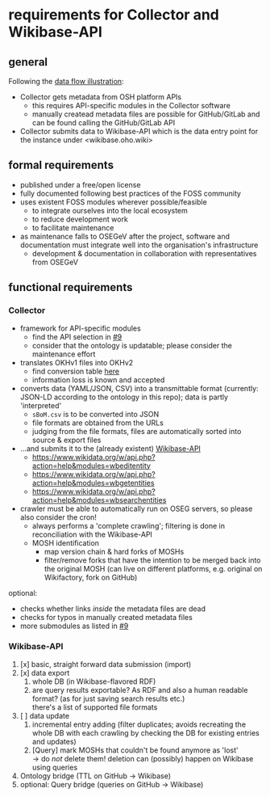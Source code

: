 # requirements for Collector and Wikibase-API

## general

Following the [data flow illustration](illustrations/dataflow-principle.svg):

- Collector gets metadata from OSH platform APIs
  - this requires API-specific modules in the Collector software
  - manually createad metadata files are possible for GitHub/GitLab and can be found calling the GitHub/GitLab API
- Collector submits data to Wikibase-API which is the data entry point for the instance under <wikibase.oho.wiki>

## formal requirements

- published under a free/open license
- fully documented following best practices of the FOSS community
- uses existent FOSS modules wherever possible/feasible
  - to integrate ourselves into the local ecosystem
  - to reduce development work
  - to facilitate maintenance
- as maintenance falls to OSEGeV after the project, software and documentation
  must integrate well into the organisation's infrastructure
  - development & documentation in collaboration with representatives from OSEGeV

## functional requirements

### Collector

- framework for API-specific modules
  - find the API selection in [#9](https://github.com/OPEN-NEXT/LOSH/issues/9)
  - consider that the ontology is updatable;
    please consider the maintenance effort
- translates OKHv1 files into OKHv2
  - find conversion table [here](changelog-OKHv1.md)
  - information loss is known and accepted
- converts data (YAML/JSON, CSV) into a transmittable format
  (currently: JSON-LD according to the ontology in this repo);
  data is partly 'interpreted'
  - `sBoM.csv` is to be converted into JSON
  - file formats are obtained from the URLs
  - judging from the file formats, files are automatically sorted into source & export files
- …and submits it to the (already existent) [Wikibase-API](#wikibase-api)
  - <https://www.wikidata.org/w/api.php?action=help&modules=wbeditentity>
  - <https://www.wikidata.org/w/api.php?action=help&modules=wbgetentities>
  - <https://www.wikidata.org/w/api.php?action=help&modules=wbsearchentities>
- crawler must be able to automatically run on OSEG servers, so please also consider the cron!
  - always performs a 'complete crawling';
    filtering is done in reconciliation with the Wikibase-API
  - MOSH identification
    - map version chain & hard forks of MOSHs
    - filter/remove forks that have the intention to be merged back into the original MOSH
    (can live on different platforms, e.g. original on Wikifactory, fork on GitHub)

optional:

- checks whether links _inside_ the metadata files are dead
- checks for typos in manually created metadata files
- more submodules as listed in [#9](https://github.com/OPEN-NEXT/LOSH/issues/9)

### Wikibase-API

1. [x] basic, straight forward data submission (import)
2. [x] data export
   1. whole DB (in Wikibase-flavored RDF)
   2. are query results exportable? As RDF and also a human readable format?
      (as for just saving search results etc.)\
      there's a list of supported file formats
3. [ ] data update
   1. incremental entry adding (filter duplicates; avoids recreating the whole DB with each crawling by checking the DB for
    existing entries and updates)
   2. [Query] mark MOSHs that couldn't be found anymore as 'lost'\
      → do _not_ delete them! deletion can (possibly) happen on Wikibase using queries
4. Ontology bridge (TTL on GitHub → Wikibase)
5. optional: Query bridge (queries on GitHub → Wikibase)
